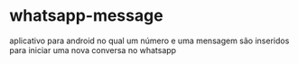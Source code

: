 # whatsapp-message
aplicativo para android no qual um número e uma mensagem são inseridos para iniciar uma nova conversa no whatsapp
